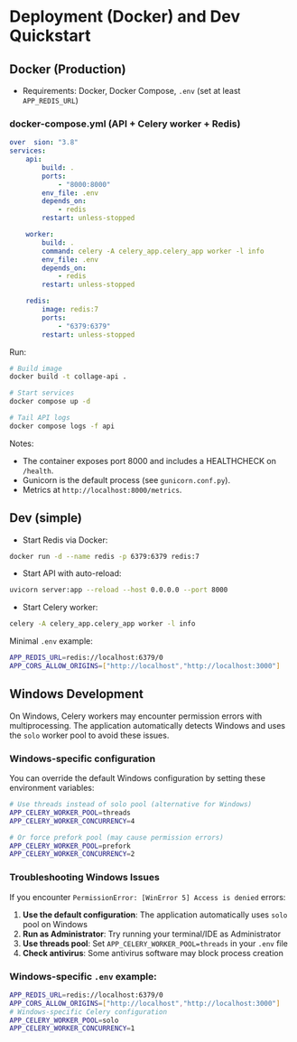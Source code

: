 # Deployment (Docker) and Dev Quickstart

## Docker (Production)

-   Requirements: Docker, Docker Compose, `.env` (set at least `APP_REDIS_URL`)

### docker-compose.yml (API + Celery worker + Redis)

```yaml
over  sion: "3.8"
services:
    api:
        build: .
        ports:
            - "8000:8000"
        env_file: .env
        depends_on:
            - redis
        restart: unless-stopped

    worker:
        build: .
        command: celery -A celery_app.celery_app worker -l info
        env_file: .env
        depends_on:
            - redis
        restart: unless-stopped

    redis:
        image: redis:7
        ports:
            - "6379:6379"
        restart: unless-stopped
```

Run:

```bash
# Build image
docker build -t collage-api .

# Start services
docker compose up -d

# Tail API logs
docker compose logs -f api
```

Notes:

-   The container exposes port 8000 and includes a HEALTHCHECK on `/health`.
-   Gunicorn is the default process (see `gunicorn.conf.py`).
-   Metrics at `http://localhost:8000/metrics`.

## Dev (simple)

-   Start Redis via Docker:

```bash
docker run -d --name redis -p 6379:6379 redis:7
```

-   Start API with auto-reload:

```bash
uvicorn server:app --reload --host 0.0.0.0 --port 8000
```

-   Start Celery worker:

```bash
celery -A celery_app.celery_app worker -l info
```

Minimal `.env` example:

```bash
APP_REDIS_URL=redis://localhost:6379/0
APP_CORS_ALLOW_ORIGINS=["http://localhost","http://localhost:3000"]
```

## Windows Development

On Windows, Celery workers may encounter permission errors with multiprocessing. The application automatically detects Windows and uses the `solo` worker pool to avoid these issues.

### Windows-specific configuration

You can override the default Windows configuration by setting these environment variables:

```bash
# Use threads instead of solo pool (alternative for Windows)
APP_CELERY_WORKER_POOL=threads
APP_CELERY_WORKER_CONCURRENCY=4

# Or force prefork pool (may cause permission errors)
APP_CELERY_WORKER_POOL=prefork
APP_CELERY_WORKER_CONCURRENCY=2
```

### Troubleshooting Windows Issues

If you encounter `PermissionError: [WinError 5] Access is denied` errors:

1. **Use the default configuration**: The application automatically uses `solo` pool on Windows
2. **Run as Administrator**: Try running your terminal/IDE as Administrator
3. **Use threads pool**: Set `APP_CELERY_WORKER_POOL=threads` in your `.env` file
4. **Check antivirus**: Some antivirus software may block process creation

### Windows-specific `.env` example:

```bash
APP_REDIS_URL=redis://localhost:6379/0
APP_CORS_ALLOW_ORIGINS=["http://localhost","http://localhost:3000"]
# Windows-specific Celery configuration
APP_CELERY_WORKER_POOL=solo
APP_CELERY_WORKER_CONCURRENCY=1
```
